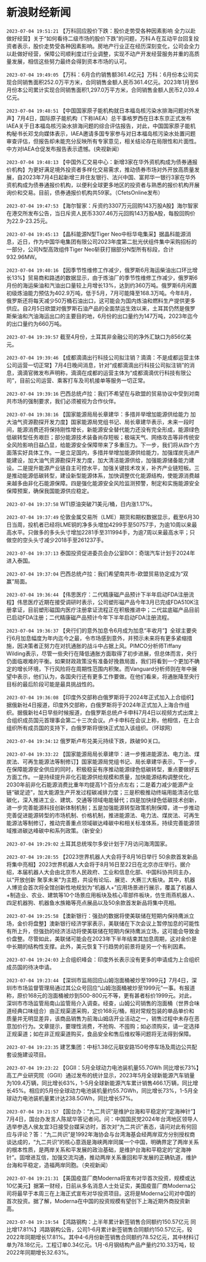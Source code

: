 # 新浪财经新闻
`2023-07-04 19:51:21` 【万科回应股价下跌：股价走势受各种因素影响 全力以赴做好经营】关于“如何看待二级市场的股价下跌”的问题，万科Ａ在互动平台回复投资者表示，股价走势受各种因素影响。房地产行业正在经历深刻变化，公司会全力以赴做好经营，保障公司顺利度过行业调整，实现不动产开发经营服务并重的高质量发展，相信这些努力最终会得到资本市场的认可。

`2023-07-04 19:49:05` 【万科：6月合约销售额361.4亿元】万科：6月份本公司实现合同销售面积252.0万平方米，合同销售金额人民币361.4亿元。2023年1月至6月份本公司累计实现合同销售面积1,297.0万平方米，合同销售金额人民币2,039.4亿元。

`2023-07-04 19:48:51` 【中国国家原子能机构就日本福岛核污染水排海问题对外发声】7月4日，国际原子能机构（下称IAEA）总干事格罗西在日本东京正式发布IAEA关于日本福岛核污染水排海问题的综合评估报告，对此，中国国家原子能机构秘书长邓戈向媒体表示，IAEA邀请多国专家参与对日本福岛核污染水处置问题审查评估，但报告却未能充分反映所有专家意见，相关结论存在局限性和片面性。中方对IAEA仓促发布报告表示遗憾。(央视新闻）

`2023-07-04 19:48:13` 【中国外汇交易中心：新增3家在华外资机构成为债券通报价机构】为更好满足境外投资者多样化交易需求，推动债券市场对外开放高质量发展，自2023年7月4日起新增三井住友银行、法兴中国、富邦华一银行3家在华外资机构成为债券通报价机构，以便利全球更多地区的投资者与熟悉的报价机构开展询价和交易。目前，债券通报价机构共59家。（CfetsOnline发布）

`2023-07-04 19:47:53`   【海尔智家：斥资约3307万元回购143万股A股】海尔智家在港交所发布公告，当日斥资人民币3307.46万元回购143万股A股，每股回购价为22.9-23.25元。

`2023-07-04 19:45:13` 【晶科能源N型Tiger Neo中标华电集采】据晶科能源消息，近日，作为中国华电集团有限公司2023年度第二批光伏组件集中采购招标的一部分，公司N型高效组件Tiger Neo斩获打捆部分N型所有标段，合计932.96MW。

`2023-07-04 19:40:16` 【因季节性维修工作减少，俄罗斯6月海运柴油出口环比增长13%】贸易商和路透的数据显示，由于炼油厂的季节性维修工作减少，俄罗斯6月份的海运柴油和汽油出口量较上月增长13%，达到约360万吨。俄罗斯6月闲置初级炼油能力预估为402.9万吨，低于5月，7月可能降至168.3万吨。今年8月，俄罗斯还将每天减少50万桶石油出口，这可能会为国内炼油和燃料生产提供更多供应。自2月5日欧盟对俄罗斯石油产品的全面禁运生效以来，土耳其仍然是俄罗斯柴油和汽油海运出口的主要目的地，6月份的出口量约为147万吨，2023年迄今的出口量约为660万吨。

`2023-07-04 19:39:57` 截至4月份，土耳其非金融公司的净外汇缺口为856亿美元。

`2023-07-04 19:39:46` 【成都滴滴出行科技公司拟注销？滴滴：不是成都运营主体 公司运营一切正常】7月4日晚间消息，针对“成都滴滴出行科技公司拟注销”的消息，滴滴官微发布声明称，滴滴在成都的运营主体为“成都滴滴优行科技有限公司”，目前公司运营、乘客打车及司机接单等服务一切正常。

`2023-07-04 19:39:16` 巴西总统卢拉：我们不希望在与欧盟的贸易协议中受到对南共市场的强制要求，我们必须被视为合作伙伴。

`2023-07-04 19:38:16` 【国家能源局局长章建华：多措并举增加能源供给能力 加大油气资源勘探开发力度】国家能源局党组书记、局长章建华表示，未来一段时间，能源消费还将保持刚性增长，新能源安全替代能力还没有完全形成，能源绿色低碳转型任务艰巨；部分能源技术装备尚存短板；极端天气、网络攻击等非传统安全风险影响日益凸显，给能源安全保障带来了多重压力。下一步，我们将从四个方面落实好具体工作。一是立足国内，多措并举增加能源供给能力，加强煤炭先进产能建设，加大油气资源勘探开发力度，加大清洁能源供给，加强能源储备能力建设。二是提升能源产业链自主可控水平，加强关键技术攻关，补齐产业链短板。三是推动能源低碳转型，建设新型能源体系，加快调整优化能源结构，使能源消费越来越多由非化石能源保障。四是强化能源安全风险监测预警，制定和实施能源安全保障预案，确保我国能源供应稳定。

`2023-07-04 19:37:58` WTI原油突破71美元/桶，日内涨1.17%。

`2023-07-04 19:37:49` 伦敦金属交易所（LME）期货和期权数据显示，截至6月30日当周，投机者已经将LME铜的净多头增加4299手至50757手，为逾10周以来最高水平。只做多的多头头寸增加2281手至311994手，为逾7周以来最高水平；只做空的空头头寸减少2018手至261237手。

`2023-07-04 19:37:13` 泰国投资促进委员会办公室BOI：奇瑞汽车计划于2024年进入泰国。

`2023-07-04 19:37:04` 巴西总统卢拉：我们希望南共市-欧盟贸易协定成为“双赢”局面。

`2023-07-04 19:36:44`   【伟思医疗：二代精康磁产品预计下半年启动FDA注册流程】伟思医疗近期在接受调研时表示，公司塑形磁产品今年3月已完成FDA510K注册拿证，目前塑形磁国内医疗注册拿证流程正在积极推进中；二代盆底磁产品目前已启动FDA注册；二代精康磁产品预计今年下半年启动FDA注册流程。

`2023-07-04 19:36:37` 【央行们的意外加息令6月成为加息“丰收月”】全球主要央行6月加息幅度为年内迄今之最，令市场感到意外，并预示未来将有更多紧缩措施，因决策者正努力在对抗通胀的战斗中占据上风。PIMCO分析师Tiffany Wilding表示，尽管一些央行在降低通胀方面取得了初步进展，但总体而言，央行仍面临艰难的平衡。如果财政政策没有准备好挽救局面，我们将看到一个更加不确定的增长环境，下行风险将在周期性范围内积聚。而Vanguard分析师则在年中展望中表示，他们认为，各国央行还有更多工作要做。在他们看来，将通胀降至央行目标的最后阶段可能是最具挑战性的。

`2023-07-04 19:36:08`   【印度外交部称白俄罗斯将于2024年正式加入上合组织】据俄新社4日报道，印度外交部称，白俄罗斯将于2024年正式加入上海合作组织。据俄新社4日早些时候报道，白俄罗斯总统卢卡申科7月4日以视频方式出席上合组织成员国元首理事会第二十三次会议。卢卡申科在会议上称，他相信，在上合组织所有成员国的支持下，白俄罗斯将很快正式加入该组织。（环球网）

`2023-07-04 19:34:12` 俄罗斯卢布兑美元持续下跌，跌破90关口。

`2023-07-04 19:33:22` 【国家能源局局长章建华：进一步推进能源法、电力法、煤炭法、可再生能源法等制修订】国家能源局党组书记、局长章建华表示，下一步，在保障能源安全供应的同时，积极稳妥有序推动能源绿色低碳转型，重点要做好五方面工作。一是持续提升非化石能源供给规模和质量，加快能源结构调整优化，2030年前非化石能源消费比重年均提高1个百分点左右；二是着力减少能源产业链“碳足迹”，加大能源生产开发过程碳减排力度；三是积极推动终端用能清洁化低碳化，深入推进工业、建筑、交通等领域电能替代；四是加快绿色低碳技术创新，进一步完善能源科技创新体制机制；五是加强能源转型政策机制保障，进一步推动完善促进能源转型的市场机制、价格机制，推进能源法、电力法、煤炭法、可再生能源法等制修订，推动完善重点领域碳达峰碳中和相关标准体系，持续完善能源领域推进碳达峰碳中和系列政策。（新安全）

`2023-07-04 19:29:02` 土耳其总统埃尔多安计划于7月访问海湾国家。

`2023-07-04 19:28:55`   【2023世界机器人大会将于8月16日举行 50余款首发新品将集中亮相】2023世界机器人大会将于8月16日至22日在北京亦庄举行。据介绍，本届机器人大会由北京市人民政府、工业和信息化部、中国科协共同主办，以“开放创新 聚享未来”为主题，共设有论坛、展览、大赛三大板块。其中，机器人博览会首次将全馆创新性地规划为“机器人+”应用场景进行展示，覆盖了机器人+制造业、农业、建筑等10个场景应用板块及核心零部件板块，仿生雨燕机器人、四足机器狗、机器鱼水族箱等亮点展品以及50余款首发新品将集中亮相。

`2023-07-04 19:25:58` 【澳新银行：强劲的数据将使美联储在短期内保持鹰派立场，金价将盘整】澳新银行经济学家表示，美联储在下次会议上暂停加息的可能性有所上升，但强劲的经济活动将使美联储在短期内保持鹰派立场，这可能会导致金价盘整。尽管如此，美联储可能会在2023年下半年结束其加息周期，这对金价是中长期的结构性支撑。此外，美元恢复下行趋势的前景将是另一个有利因素。

`2023-07-04 19:24:03` 上合组织峰会：印度外长表示没有更多的申请成为上合组织成员国的待决申请。

`2023-07-04 19:23:44` 【深圳市监局回应山姆泡面桶被炒至1999元】7月4日，深圳市市场监督管理局通过其公众号回应“山姆泡面桶被炒至1999元”一事。有报道称，原价168元的泡面桶被炒到500-800元不等，更有甚者标价1999元。对此，深圳市市场监管局南山监管局介入调查。经查，山姆公司销售的泡面桶（世界合味道经典口味组合）由正规渠道采购，定价168元/桶，相对常规包装的单品单价和质量并无明显差异，该商品销售为前海山姆店开业活动之一，销售过程中未存在恶意加价行为。文章提示，要理性消费，不抢购、不囤购；如必须购买，请一定选择正规渠道；如在非正规渠道购买，食品安全和售后维权等问题将无法得到保障。

`2023-07-04 19:23:35` 建艺集团：中标1.38亿元联安路150号停车场及周边公共配套设施建设项目。

`2023-07-04 19:23:22`   【GGII：5月全球动力电池装机量55.7GWh 同比增长73%】高工产业研究院（GGII）通过发布的统计显示，2023年5月全球新能源汽车销量为109.4万辆，同比增长63%，1-5月全球新能源汽车累计销售466.1万辆，同比增长45%。相应的5月份全球动力电池装机量约55.7GWh，同比增长73%，1-5月全球动力电池装机量累计达238.5GWh，同比增长57%。

`2023-07-04 19:21:57` 【国台办：“九二共识”是维护台海和平稳定的“定海神针”】7月4日，国台办发言人陈斌华答记者问。问：中国国民党2024年台湾地区领导人选举参选人侯友宜3日接受台媒采访时，首次对“九二共识”表态，请问对此有何回应与评论？答：“九二共识”是1992年海协会与台湾海基会经两岸双方分别授权商谈达成的，“九二共识”的核心意涵是海峡两岸同属一个中国，明确界定了两岸关系的根本性质，是两岸关系和平发展的政治基础，是维护台海和平稳定的“定海神针”。固增进互信，加强交流沟通，推动两岸关系重回和平发展的正确轨道，维护台海和平稳定，造福两岸同胞。（央视新闻）

`2023-07-04 19:21:31` 【美国疫苗厂商Moderna将宣布对华首次投资，规模或达10亿美元】据第一财经，日前从多名消息人士处证实，美国疫苗厂商Moderna公司将最早于本周三在上海正式宣布对华投资项目。这将是Moderna公司对中国的首次投资。据了解，Moderna在中国的投资规模有望创下上海近期外商投资新高。

`2023-07-04 19:19:54` 【鸿路钢构：上半年累计新签销售合同额约150.57亿元 同比增17.81%】鸿路钢构公告，公司1-6月累计新签销售合同额约150.57亿元，较2022年同期增长17.81%。其中4-6月份新签销售合同额约78.52亿元，其中材料订单为78.18亿元，工程订单0.34亿元。1月-6月钢结构产品产量约210.33万吨，较2022年同期增长32.63%。

